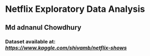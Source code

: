 # Netflix Exploratory Data Analysis

## Md adnanul Chowdhury

### Dataset available at: *https://www.kaggle.com/shivamb/netflix-shows*
